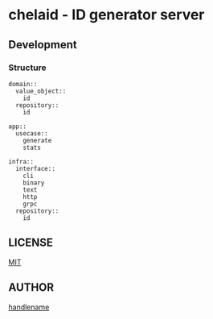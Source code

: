 # chelaid - ID generator server

## Development

### Structure

```
domain::
  value_object::
    id
  repository::
    id

app::
  usecase::
    generate
    stats

infra::
  interface::
    cli
    binary
    text
    http
    grpc
  repository::
    id
```

## LICENSE

[MIT](./LICENSE)

## AUTHOR

[handlename](https://github.com/handlename)
